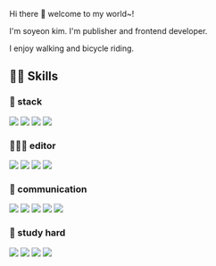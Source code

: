 <p>Hi there 👋 welcome to my world~!</p>
<p>I'm soyeon kim. I'm publisher and frontend developer.</p>
<p>I enjoy walking and bicycle riding.</p>

## 🤟🏻 Skills

### 🔧 stack
<img src="https://img.shields.io/badge/HTML5-E34F26?style=flat-square&logo=HTML5&logoColor=white"/> <img src="https://img.shields.io/badge/CSS3-1572B6?style=flat-square&logo=CSS3&logoColor=white"/> <img src="https://img.shields.io/badge/JavaScript-F7DF1E?style=flat-square&logo=JavaScript&logoColor=white"/> <img src="https://img.shields.io/badge/Vue.js-4FC08D?style=flat-square&logo=Vue.js&logoColor=white"/> 

### 👩🏻‍💻 editor
<img src="https://img.shields.io/badge/IntelliJ IDEA-000000?style=flat-square&logo=IntelliJ IDEA&logoColor=white"/> <img src="https://img.shields.io/badge/Visual Studio Code-007ACC?style=flat-square&logo=Visual Studio Code&logoColor=white"/> <img src="https://img.shields.io/badge/CodeSandbox-000000?style=flat-square&logo=CodeSandbox&logoColor=white"/> <img src="https://img.shields.io/badge/CodePen-000000?style=flat-square&logo=CodePen&logoColor=white"/> 

### 💬 communication
<img src="https://img.shields.io/badge/Figma-F24E1E?style=flat-square&logo=Figma&logoColor=white"/> <img src="https://img.shields.io/badge/Zeplin-F4B728?style=flat-square&logo=Zeplin&logoColor=white"/> <img src="https://img.shields.io/badge/Microsoft Teams-6264A7?style=flat-square&logo=Microsoft Teams&logoColor=white"/> <img src="https://img.shields.io/badge/Slack-4A154B?style=flat-square&logo=Slack&logoColor=white"/> <img src="https://img.shields.io/badge/Adobe Photoshop-31A8FF?style=flat-square&logo=Adobe Photoshop&logoColor=white"/>

### 📝 study hard
<img src="https://img.shields.io/badge/Programmers-004088?style=flat-square&logo=Programmers&logoColor=white"/> <img src="https://img.shields.io/badge/Fastcampus-EF2D5E?style=flat-square&logo=Fastcampus&logoColor=white"/> <img src="https://img.shields.io/badge/Inflearn-83B81A?style=flat-square&logo=Inflearn&logoColor=white"/> <img src="https://img.shields.io/badge/Spartacodingclub-EF2D5E?style=flat-square&logo=Spartacodingclub&logoColor=white"/>
